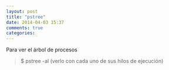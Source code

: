 ```yaml
---
layout: post
title: "pstree"
date: 2014-04-03 15:37
comments: true
categories: 
---
```

Para ver el árbol de procesos

>$ pstree -al   (verlo con cada uno de sus hilos de ejecución)

